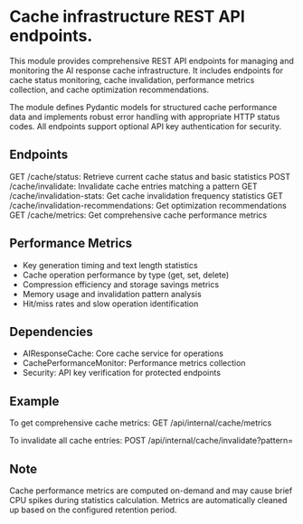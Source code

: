 # Cache infrastructure REST API endpoints.

This module provides comprehensive REST API endpoints for managing and monitoring
the AI response cache infrastructure. It includes endpoints for cache status
monitoring, cache invalidation, performance metrics collection, and cache
optimization recommendations.

The module defines Pydantic models for structured cache performance data and
implements robust error handling with appropriate HTTP status codes. All
endpoints support optional API key authentication for security.

## Endpoints

GET  /cache/status: Retrieve current cache status and basic statistics
POST /cache/invalidate: Invalidate cache entries matching a pattern
GET  /cache/invalidation-stats: Get cache invalidation frequency statistics
GET  /cache/invalidation-recommendations: Get optimization recommendations
GET  /cache/metrics: Get comprehensive cache performance metrics

## Performance Metrics

- Key generation timing and text length statistics
- Cache operation performance by type (get, set, delete)
- Compression efficiency and storage savings metrics
- Memory usage and invalidation pattern analysis
- Hit/miss rates and slow operation identification

## Dependencies

- AIResponseCache: Core cache service for operations
- CachePerformanceMonitor: Performance metrics collection
- Security: API key verification for protected endpoints

## Example

To get comprehensive cache metrics:
GET /api/internal/cache/metrics

To invalidate all cache entries:
POST /api/internal/cache/invalidate?pattern=

## Note

Cache performance metrics are computed on-demand and may cause brief
CPU spikes during statistics calculation. Metrics are automatically
cleaned up based on the configured retention period.
